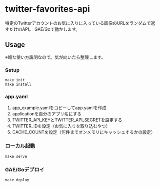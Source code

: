 twitter-favorites-api
===============

特定のTwitterアカウントのお気に入りに入っている画像のURLをランダムで返すだけのAPI。
GAE/Goで動かします。

## Usage

※雑な使い方説明なので。気が向いたら整理します。

### Setup

```
make init
make install
```

### app.yaml

1. app_example.yamlをコピーしてapp.yamlを作成
2. applicationを自分のアプリ名にする
3. TWITTER_API_KEYとTWITTER_API_SECRETを設定する
4. TWITTER_IDを設定（お気に入りを取り込むやつ）
5. CACHE_COUNTを設定（何件までオンメモリにキャッシュするかの設定）

### ローカル起動

```
make serve
```

### GAE/Goデプロイ

```
make deploy
```
